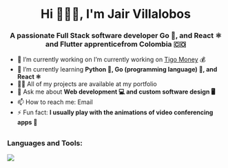 <h1 align="center">Hi 🧑🏾‍💻, I'm Jair Villalobos</h1>
<h3 align="center">A passionate Full Stack software developer Go 🐹, and React ⚛️ and  Flutter apprenticefrom Colombia 🇨🇴</h3>

- 🔭 I’m currently working on  I’m currently working on [Tigo Money](https://tigomoney.com/gt/home-gt) 💰
- 🌱 I’m currently learning **Python 🐍, Go (programming language) 🐹, and React ⚛️**
- 👨‍💻 All of my projects are available at my portfolio
- 💬 Ask me about **Web development 💻 and custom software design 🖥️**
- 📫 How to reach me: Email
- ⚡ Fun fact: **I usually play with the animations of video conferencing apps 🎥**

## <h3 align="left">Languages and Tools:</h3>

<p align="left">
  <a href="https://skillicons.dev">
    <img src="https://skillicons.dev/icons?i=docker,fastapi,aws,go,django,python,java,figma,express,angular,sass,nextjs,js,html,css,react,postman,postgresql,linux,nodejs,git,spring,tailwindcss,mysql,qt,sequelize,vscode,wordpress,ts,bootstrap" />
</p>

